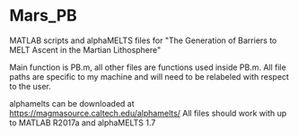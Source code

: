 # Mars_PB
MATLAB scripts and alphaMELTS files for "The Generation of Barriers to MELT Ascent in the Martian Lithosphere"

Main function is PB.m, all other files are functions used inside PB.m. All file paths are specific to my machine
and will need to be relabeled with respect to the user.

alphamelts can be downloaded at https://magmasource.caltech.edu/alphamelts/
All files should work with up to MATLAB R2017a and alphaMELTS 1.7
